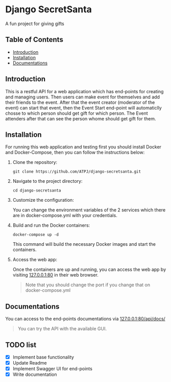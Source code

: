 # Django SecretSanta

A fun project for giving gifts

## Table of Contents

- [Introduction](#introduction)
- [Installation](#installation)
- [Documentations](#Documentations)

## Introduction

This is a restful API for a web application which has end-points for creating and managing users. Then users can make event for themselves and add their friends to the event.
After that the event creator (moderator of the event) can start that event, then the Event Start end-point will automaticlly chosse to which person should get gift for which person.
The Event attenders after that can see the person whome should get gift for them.

## Installation

For running this web application and testing first you should install Docker and Docker-Compose, then you can follow the instructions below:

1. Clone the repository:

   ```shell
   git clone https://github.com/ATPJ/django-secretsanta.git
    ```

1. Navigate to the project directory:

   ```shell
   cd django-secretsanta
   ```

1. Customize the configuration:

   You can change the environment variables of the 2 services which there are in docker-compose.yml with your credentials.

1. Build and run the Docker containers:

   ```shell
   docker-compose up -d
   ```

   This command will build the necessary Docker images and start the containers.


1. Access the web app:

   Once the containers are up and running, you can access the web app by visiting [127.0.0.1:80](http://127.0.0.1:80) in their web browser.
    > Note that you should change the port if you change that on docker-compose.yml

## Documentations

   You can access to the end-points documentations via [127.0.0.1:80/api/docs/](http://127.0.0.1:80/api/docs/)
   > You can try the API with the available GUI.


## TODO list

- [X] Implement base functionality
- [X] Update Readme
- [X] Implement Swagger UI for end-points
- [X] Write documentation
